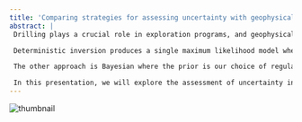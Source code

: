 ```yaml
---
title: 'Comparing strategies for assessing uncertainty with geophysical inversions for mineral exploration'
abstract: |
 Drilling plays a crucial role in exploration programs, and geophysical data often aid in choosing drill locations. Electromagnetic methods, sensitive to subsurface conductivity, are commonly used to create subsurface models for this purpose. However, geophysical inversions are inherently non-unique, as multiple Earth models can fit the data. Therefore, the uncertainty in the obtained models is of interest. However, formal uncertainty quantification poses a challenge, given the difficulty in translating the ultimate decision into a mathematical framework. Our work is to aim at using a blend of deterministic and Bayesian methods to assess uncertainty.

 Deterministic inversion produces a single maximum likelihood model where one model is then used for the interpretation. In deterministic inversion, uncertainty estimates can be obtained from regularized methods via a local linearization around a reference model (Tarantola, 2005). Other regularized methods explore the model space via norms (Fournier, 2019).

 The other approach is Bayesian where the prior is our choice of regularization which then influences the uncertainty estimates in a non-linear way. Standard approaches, such as Markov Chain Monte Carlo (MCMC) and Metropolis-Hastings, sample a posterior, but are computationally prohibitive, especially for 3D EM problems. A nice feature of these methods is that they are proven to converge with sufficient iterations. Recently, the Randomize Then Optimize (RTO) approach (Bardsley, 2014) is made less computationally expensive allowing parallel sampling. Although this method introduces a bias and does not necessarily converge, the bias has been shown to be small for 1D and 2D electromagnetic problems (Blatter, 2022). For RTO and other similar efficient randomized sampling algorithms we can get the benefits of both speed and to recover uncertainty estimations.

 In this presentation, we will explore the assessment of uncertainty in inversions of magnetotelluric and DC resistivity data by utilizing various combinations of the above methods and priors. We will explore what information can be extracted from each and assess the strengths and weaknesses for addressing uncertainty-related questions relevant to mineral exploration.
---
```


![thumbnail](abstract/presentation/2023-AGU_poster-JK-LH-1.png)